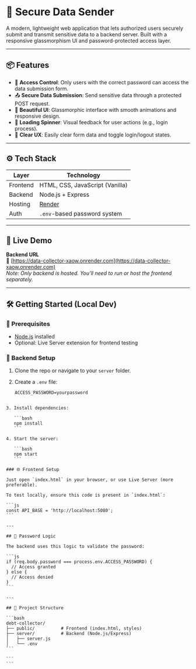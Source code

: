 
# 🔐 Secure Data Sender

A modern, lightweight web application that lets authorized users securely submit and transmit sensitive data to a backend server. Built with a responsive glassmorphism UI and password-protected access layer.

---

## 📦 Features

- 🔐 **Access Control**: Only users with the correct password can access the data submission form.
- 📤 **Secure Data Submission**: Send sensitive data through a protected POST request.
- 💅 **Beautiful UI**: Glassmorphic interface with smooth animations and responsive design.
- 🔄 **Loading Spinner**: Visual feedback for user actions (e.g., login process).
- 🧼 **Clear UX**: Easily clear form data and toggle login/logout states.

---

## ⚙️ Tech Stack

| Layer    | Technology                    |
|----------|-------------------------------|
| Frontend | HTML, CSS, JavaScript (Vanilla) |
| Backend  | Node.js + Express             |
| Hosting  | [Render](https://render.com)  |
| Auth     | `.env`-based password system  |

---

## 🚀 Live Demo

**Backend URL**  
🔗 [https://data-collector-xaow.onrender.com](https://data-collector-xaow.onrender.com)  
*Note: Only backend is hosted. You’ll need to run or host the frontend separately.*

---

## 🛠️ Getting Started (Local Dev)

### 🔧 Prerequisites

- [Node.js](https://nodejs.org/) installed
- Optional: Live Server extension for frontend testing

### 📁 Backend Setup

1. Clone the repo or navigate to your `server` folder.
2. Create a `.env` file:

   ```env
   ACCESS_PASSWORD=yourpassword
````

3. Install dependencies:

   ```bash
   npm install
   ```

4. Start the server:

   ```bash
   npm start
   ```

### 🌐 Frontend Setup

Just open `index.html` in your browser, or use Live Server (more preferable).

To test locally, ensure this code is present in `index.html`:

```js
const API_BASE = 'http://localhost:5080';
```

---

## 🔐 Password Logic

The backend uses this logic to validate the password:

```js
if (req.body.password === process.env.ACCESS_PASSWORD) {
  // Access granted
} else {
  // Access denied
}
```

---

## 📂 Project Structure

```bash
debt-collector/
├── public/          # Frontend (index.html, styles)
├── server/          # Backend (Node.js/Express)
│   ├── server.js
│   └── .env
```

```
```
